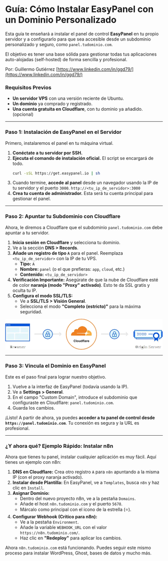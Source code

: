 # Guía: Cómo Instalar EasyPanel con un Dominio Personalizado

Esta guía te enseñará a instalar el panel de control **EasyPanel** en tu propio servidor y a configurarlo para que sea accesible desde un subdominio personalizado y seguro, como `panel.tudominio.com`.

El objetivo es tener una base sólida para gestionar todas tus aplicaciones auto-alojadas (self-hosted) de forma sencilla y profesional.

Por: Guillermo Gutiérrez [https://www.linkedin.com/in/ggd79/](https://www.linkedin.com/in/ggd79/)

### **Requisitos Previos**

* **Un servidor VPS** con una versión reciente de Ubuntu.
* **Un dominio** ya comprado y registrado.
* **Una cuenta gratuita en Cloudflare**, con tu dominio ya añadido. (opcional)

---

### **Paso 1: Instalación de EasyPanel en el Servidor**

Primero, instalaremos el panel en tu máquina virtual.

1.  **Conéctate a tu servidor por SSH.**
2.  **Ejecuta el comando de instalación oficial.** El script se encargará de todo.
    ```bash
    curl -sSL https://get.easypanel.io | sh
    ```
3.  Cuando termine, **accede al panel** desde un navegador usando la IP de tu servidor y el puerto `3000`.
    `http://<tu_ip_de_servidor>:3000`
4.  **Crea tu cuenta de administrador.** Esta será tu cuenta principal para gestionar el panel.

---

### **Paso 2: Apuntar tu Subdominio con Cloudflare**

Ahora, le diremos a Cloudflare que el subdominio `panel.tudominio.com` debe apuntar a tu servidor.

1.  **Inicia sesión en Cloudflare** y selecciona tu dominio.
2.  Ve a la sección **DNS > Records**.
3.  **Añade un registro de tipo `A`** para el panel. Reemplaza `<tu_ip_de_servidor>` con la IP de tu VPS.
    * **Tipo:** `A`
    * **Nombre:** `panel` (o el que prefieras: `app`, `cloud`, etc.)
    * **Contenido:** `<tu_ip_de_servidor>`
4.  **Verificación Importante:** Asegúrate de que la nube de Cloudflare esté de color **naranja (modo "Proxy" activado)**. Esto te da SSL gratis y oculta tu IP.
5.  **Configura el modo SSL/TLS:**
    * Ve a **SSL/TLS > Visión General**.
    * Selecciona el modo **"Completo (estricto)"** para la máxima seguridad.

![cloudflare](https://github.com/guille1one/guias-web/blob/main/img/cloudflare_ssl.webp?raw=true)

---

### **Paso 3: Vincula el Dominio en EasyPanel**

Este es el paso final para lograr nuestro objetivo.

1.  Vuelve a la interfaz de EasyPanel (todavía usando la IP).
2.  Ve a **Settings > General**.
3.  En el campo "Custom Domain", introduce el subdominio que configuraste en Cloudflare: `panel.tudominio.com`.
4.  Guarda los cambios.

¡Listo! A partir de ahora, ya puedes **acceder a tu panel de control desde `https://panel.tudominio.com`**. Tu conexión es segura y la URL es profesional.

---

### **¿Y ahora qué? Ejemplo Rápido: Instalar n8n**

Ahora que tienes tu panel, instalar cualquier aplicación es muy fácil. Aquí tienes un ejemplo con n8n:

1.  **DNS en Cloudflare:** Crea otro registro `A` para `n8n` apuntando a la misma IP (con el proxy naranja activado).
2.  **Instalar desde Plantilla:** En EasyPanel, ve a `Templates`, busca `n8n` y haz clic en `Install`.
3.  **Asignar Dominio:**
    * Dentro del nuevo proyecto n8n, ve a la pestaña `Domains`.
    * Añade el host `n8n.tudominio.com` y el puerto `5678`.
    * Márcalo como principal con el icono de la estrella (⭐).
4.  **Configurar Webhook (Crítico para n8n):**
    * Ve a la pestaña `Environment`.
    * Añade la variable `WEBHOOK_URL` con el valor `https://n8n.tudominio.com/`.
    * Haz clic en **"Redeploy"** para aplicar los cambios.

Ahora `n8n.tudominio.com` está funcionando. Puedes seguir este mismo proceso para instalar WordPress, Ghost, bases de datos y mucho más.
